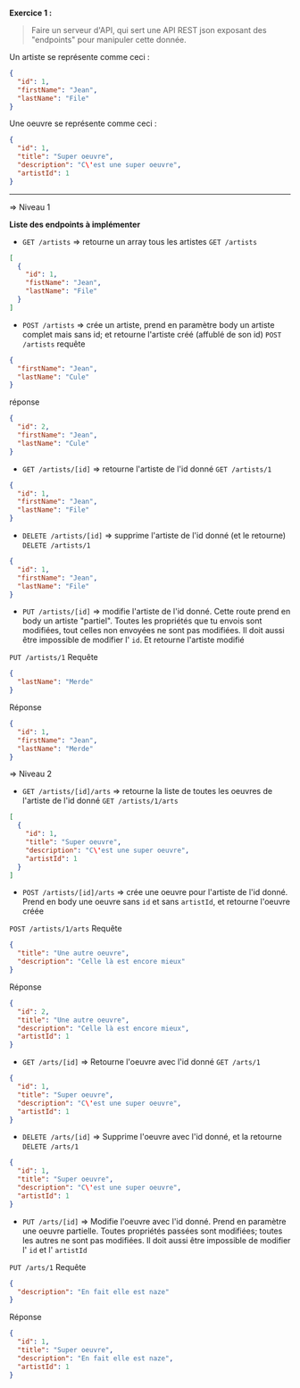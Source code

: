 **Exercice 1 :**
> Faire un serveur d'API, qui sert une API REST json exposant des "endpoints" pour manipuler cette donnée.

Un artiste se représente comme ceci :
```json
{
  "id": 1,
  "firstName": "Jean",
  "lastName": "File"
}
```

Une oeuvre se représente comme ceci :
```json
{
  "id": 1,
  "title": "Super oeuvre",
  "description": "C\'est une super oeuvre",
  "artistId": 1
}
```

--------------------
=> Niveau 1

**Liste des endpoints à implémenter**

- `GET /artists` => retourne un array tous les artistes
`GET /artists`
```json
[
  {
    "id": 1,
    "fistName": "Jean",
    "lastName": "File"
  }
]
```
- `POST /artists` => crée un artiste, prend en paramètre body un artiste complet mais sans id; et retourne l'artiste créé (affublé de son id)
`POST /artists`
requête
```json
{
  "firstName": "Jean",
  "lastName": "Cule"
}
```
réponse
```json
{
  "id": 2,
  "firstName": "Jean",
  "lastName": "Cule"
}
```

- `GET /artists/[id]` => retourne l'artiste de l'id donné
`GET /artists/1`
```json
{
  "id": 1,
  "firstName": "Jean",
  "lastName": "File"
}
```

- `DELETE /artists/[id]` => supprime l'artiste de l'id donné (et le retourne)
`DELETE /artists/1`
```json
{
  "id": 1,
  "firstName": "Jean",
  "lastName": "File"
}
```

- `PUT /artists/[id]` => modifie l'artiste de l'id donné. Cette route prend en body un artiste "partiel". Toutes les propriétés que tu envois sont modifiées, tout celles non envoyées ne sont pas modifiées. Il doit aussi être impossible de modifier l' `id`. Et retourne l'artiste modifié

`PUT /artists/1`
Requête
```json
{
  "lastName": "Merde"
}
```

Réponse
```json
{
  "id": 1,
  "firstName": "Jean",
  "lastName": "Merde"
}
```

=> Niveau 2

- `GET /artists/[id]/arts` => retourne la liste de toutes les oeuvres de l'artiste de l'id donné
`GET /artists/1/arts`
```json
[
  {
    "id": 1,
    "title": "Super oeuvre",
    "description": "C\'est une super oeuvre",
    "artistId": 1
  }
]
```

- `POST /artists/[id]/arts` => crée une oeuvre pour l'artiste de l'id donné. Prend en body une oeuvre sans `id` et sans `artistId`, et retourne l'oeuvre créée

`POST /artists/1/arts`
Requête
```json
{
  "title": "Une autre oeuvre",
  "description": "Celle là est encore mieux"
}
```

Réponse
```json
{
  "id": 2,
  "title": "Une autre oeuvre",
  "description": "Celle là est encore mieux",
  "artistId": 1
}
```

- `GET /arts/[id]` => Retourne l'oeuvre avec l'id donné
`GET /arts/1`
```json
{
  "id": 1,
  "title": "Super oeuvre",
  "description": "C\'est une super oeuvre",
  "artistId": 1
}
```

- `DELETE /arts/[id]` => Supprime l'oeuvre avec l'id donné, et la retourne
`DELETE /arts/1`
```json
{
  "id": 1,
  "title": "Super oeuvre",
  "description": "C\'est une super oeuvre",
  "artistId": 1
}
```

- `PUT /arts/[id]` => Modifie l'oeuvre avec l'id donné. Prend en paramètre une oeuvre partielle. Toutes propriétés passées sont modifiées; toutes les autres ne sont pas modifiées. Il doit aussi être impossible de modifier l' `id` et l' `artistId`

`PUT /arts/1`
Requête
```json
{
  "description": "En fait elle est naze"
}
```

Réponse
```json
{
  "id": 1,
  "title": "Super oeuvre",
  "description": "En fait elle est naze",
  "artistId": 1
}
```